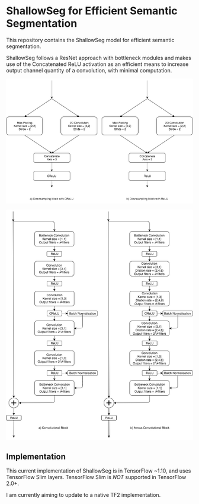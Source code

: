 # ShallowSeg for Efficient Semantic Segmentation

This repository contains the ShallowSeg model for efficient semantic segmentation.

ShallowSeg follows a ResNet approach with bottleneck modules and makes use of the Concatenated ReLU activation as an efficient means to increase output channel quantity of a convolution, with minimal computation.

![Downsampling Blocks](https://raw.githubusercontent.com/michaeltinsley/shallowseg/master/readme_images/downsampling_blocks.png)

![Convolution Blocks](https://raw.githubusercontent.com/michaeltinsley/shallowseg/master/readme_images/convolution_blocks.png)


## Implementation

This current implementation of ShallowSeg is in TensorFlow ~1.10, and uses TensorFlow Slim layers. TensorFlow Slim is _NOT_ supported in TensorFlow 2.0+. 

I am currently aiming to update to a native TF2 implementation.


